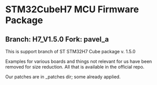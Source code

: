 # STM32CubeH7 MCU Firmware Package

Branch: H7_V1.5.0
Fork: pavel_a
------------------
This is support branch of ST STM32H7 Cube package v. 1.5.0

Examples for various boards and things not relevant for us have been removed for size reduction.
All that is available in the official repo.

Our patches are in _patches dir; some already applied.

